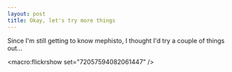 ```yaml
---
layout: post
title: Okay, let's try more things
---
```


Since I'm still getting to know mephisto, I thought I'd try a couple of things out...

<macro:flickrshow set="72057594082061447" />
